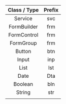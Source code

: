 |Class / Type| Prefix |
| :---: | :---: |
|Service|svc|
|FormBuilder|frm|
|FormControl|frm|
|FormGroup|frm|
|Button|btn|
|Input|inp|
|List|lst|
|Date|Dta|
|Boolean|bln|
|String|str|
|||
